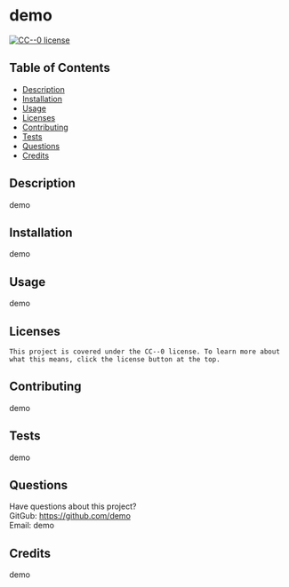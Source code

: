 # demo
  [![CC--0 license](https://img.shields.io/badge/License-CC--0-blue.svg)](https://creativecommons.org/licenses/by-nd/4.0)
  ## Table of Contents
  * [Description](#description)
  * [Installation](#installation)
  * [Usage](#usage)
  * [Licenses](#licenses)
  * [Contributing](#contributing)
  * [Tests](#tests)
  * [Questions](#questions)
  * [Credits](#credits)
   
  ## Description
  demo

  ## Installation
  demo

  ## Usage
  demo

  ## Licenses
    This project is covered under the CC--0 license. To learn more about what this means, click the license button at the top.

  ## Contributing
  demo

  ## Tests
  demo

  ## Questions
  Have questions about this project?  
  GitGub: https://github.com/demo  
  Email: demo
  
  ## Credits
  demo
